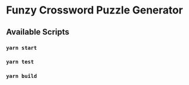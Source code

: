 # Funzy Crossword Puzzle Generator

## Available Scripts

### `yarn start`
### `yarn test`
### `yarn build`
